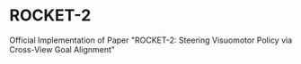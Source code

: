 # ROCKET-2
Official Implementation of Paper "ROCKET-2: Steering Visuomotor Policy via Cross-View Goal Alignment"
